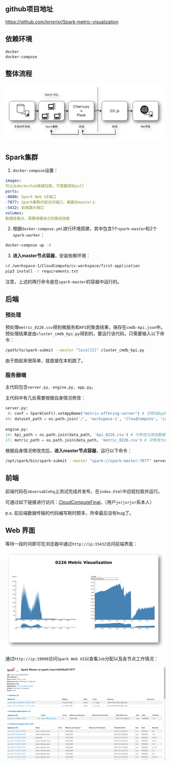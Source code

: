 

## github项目地址

https://github.com/jxrjxrjxr/Spark-metric-visualization

## 依赖环境

```
docker
docker-compose
```

## 整体流程

![image-20211214163917361](README.assets/image-20211214163917361.png)

## Spark集群

1. `docker-compose`设置：

```yaml
images:
可以从dockerhub直接拉取，不需要提前pull
ports:
-8080: Spark Web UI端口
-7077: Spark集群内部访问端口，暴露在master上
-5432: 前端展示端口
volumes:
数据挂载点，需要根据自己的路径挂载
```

2. 根据`docker-compose.yml`进行环境搭建，其中包含1个`spark-master`和2个`spark-worker`：

```bash
docker-compose up -d
```

3. **进入master节点容器**，安装依赖环境：

```bash
cd /workspace-1/CloudCompute/cc-workspace/first-application
pip3 install -r requirements.txt
```

​	  注意，上述的两行命令是在`spark-master`的容器中运行的。

## 后端

### 预处理

预处理`metric_0226.csv`得到微服务和`KPI`的聚类结果，保存在`cmdb-kpi.json`中。预处理结果是由`cluster_cmdb_kpi.py`得到的，要运行该代码，只需要输入以下命令：

```bash
/path/to/spark-submit --master "local[2]" cluster_cmdb_kpi.py
```

由于跑起来很简单，就直接在本机跑了。

### 服务器端

主代码包含`server.py, engine.py, app.py`。

主代码中有几处需要根据自身情况修改：

```python
server.py:
 8: conf = SparkConf().setAppName("metric-offering-server") # 可修改AppName
40: dataset_path = os.path.join('/', 'workspace-1', 'CloudCompute', 'cc-workspace', 'data', '0226', 'metric') # 可修改为数据集在master容器中的文件夹位置

engine.py:
14: kpi_path = os.path.join(data_path, 'kpi_0226.csv') # 可修改为其他数据文件
17: metric_path = os.path.join(data_path, 'metric_0226.csv') # 可修改为其他数据文件
```

根据自身情况修改完后，**进入master节点容器**，运行以下命令：

```bash
/opt/spark/bin/spark-submit --master "spark://spark-master:7077" server.py
```

## 前端

前端代码在`observablehq`上测试完成并发布，在`index.html`中远程拉取并运行。

可通过如下链接进行访问：[CloudComputeFinal](https://observablehq.com/@jxrjxrjxr/cloudcomputefinal)。（用户`jxrjxrjxr`系本人）

p.s. 前后端数据传输的代码编写耗时颇多，所幸最后没有bug了。

## Web 界面

等待一段时间即可在浏览器中通过`http://ip:15432`访问前端界面：

![image-20211214164751642](README.assets/image-20211214164751642.png)

通过`http://ip:19090`访问`Spark Web UI`以查看`Job`分配以及各节点工作情况：

![image-20211214165006053](README.assets/image-20211214165006053.png)